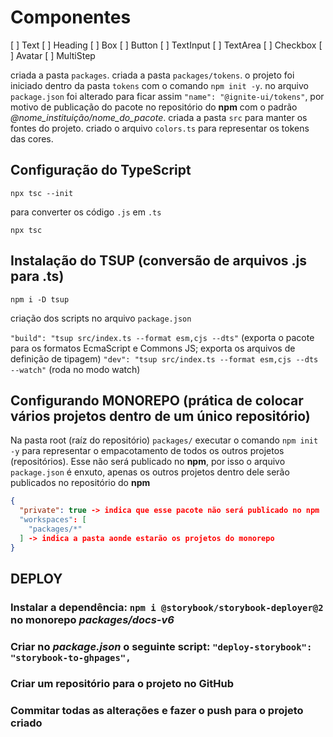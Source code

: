 # Componentes

[ ] Text
[ ] Heading
[ ] Box
[ ] Button
[ ] TextInput
[ ] TextArea
[ ] Checkbox
[ ] Avatar
[ ] MultiStep

criada a pasta `packages`.
criada a pasta `packages/tokens`.
o projeto foi iniciado dentro da pasta `tokens` com o comando `npm init -y`.
no arquivo `package.json` foi alterado para ficar assim `"name": "@ignite-ui/tokens"`, por motivo de publicação do pacote no repositório do **npm** com o padrão _@nome_instituição/nome_do_pacote_.
criada a pasta `src` para manter os fontes do projeto.
criado o arquivo `colors.ts` para representar os tokens das cores.

## Configuração do TypeScript

```shell
npx tsc --init
```

para converter os código `.js` em `.ts`

```shell
npx tsc
```

## Instalação do **TSUP** (conversão de arquivos .js para .ts)

```shell
npm i -D tsup
```

criação dos scripts no arquivo `package.json`

`"build": "tsup src/index.ts --format esm,cjs --dts"` (exporta o pacote para os formatos EcmaScript e Commons JS; exporta os arquivos de definição de tipagem)
`"dev": "tsup src/index.ts --format esm,cjs --dts --watch"` (roda no modo watch)

## Configurando MONOREPO (prática de colocar vários projetos dentro de um único repositório)

Na pasta root (raíz do repositório) `packages/` executar o comando `npm init -y` para representar o empacotamento de todos os outros projetos (repositórios). Esse não será publicado no **npm**, por isso o arquivo `package.json` é enxuto, apenas os outros projetos dentro dele serão publicados no repositório do **npm**

```json
{
  "private": true -> indica que esse pacote não será publicado no npm
  "workspaces": [
    "packages/*"
  ] -> indica a pasta aonde estarão os projetos do monorepo
}
```

## DEPLOY

### Instalar a dependência: `npm i @storybook/storybook-deployer@2` no monorepo _packages/docs-v6_

### Criar no _package.json_ o seguinte script: `"deploy-storybook": "storybook-to-ghpages",`

### Criar um repositório para o projeto no GitHub

### Commitar todas as alterações e fazer o push para o projeto criado
